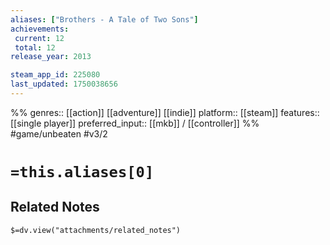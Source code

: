 ```yaml
---
aliases: ["Brothers - A Tale of Two Sons"]
achievements:
 current: 12
 total: 12
release_year: 2013

steam_app_id: 225080
last_updated: 1750038656
---
```

%%
genres:: [[action]] [[adventure]] [[indie]]
platform:: [[steam]]
features:: [[single player]]
preferred_input:: [[mkb]] / [[controller]]
%%
#game/unbeaten
#v3/2

# `=this.aliases[0]`
## Related Notes
`$=dv.view("attachments/related_notes")`